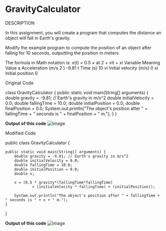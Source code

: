 # GravityCalculator

DESCRIPTION 

In this assignment, you will create a program that computes the distance an object will fall in Earth's gravity. 

Modify the example program to compute the position of an object after falling for 10 seconds, outputting the position in meters

The formula in Math notation is: x(t) = 0.5 × at 2 + vit + xi Variable Meaning Value a Acceleration (m/s 2 ) -9.81 t Time (s) 10 vi Initial velocity (m/s) 0 xi Initial position 0

Original Code

class GravityCalculator {
    public static void main(String[] arguments) {
        double gravity = -9.81; // Earth's gravity in m/s^2
        double initialVelocity = 0.0;
        double fallingTime = 10.0;
        double initialPosition = 0.0;
        double finalPosition = 0.0;
        System.out.println("The object's position after " + fallingTime + " seconds is " + finalPosition + " m.");
    }
}


**Output of this code**
![image](https://user-images.githubusercontent.com/99807200/154579337-a87de9e4-4468-4683-857f-6920df8bbd70.png)




Modified Code

public class GravityCalculator {

    public static void main(String[] arguments) {
        double gravity = -9.81; // Earth's gravity in m/s^2
        double initialVelocity = 0.0;
        double fallingTime = 10.0;
        double initialPosition = 0.0;
        double x;

        x = (0.5 * gravity*(fallingTime*fallingTime)
                + (initialVelocity * fallingTime) + (initialPosition));

        System.out.println("The object's position after " + fallingTime + " seconds is " + x + " m.");
    }
}


**Output of this code**
![image](https://user-images.githubusercontent.com/99807200/154579439-6508da8b-4c0c-4290-9b7f-e50e959c2060.png)

